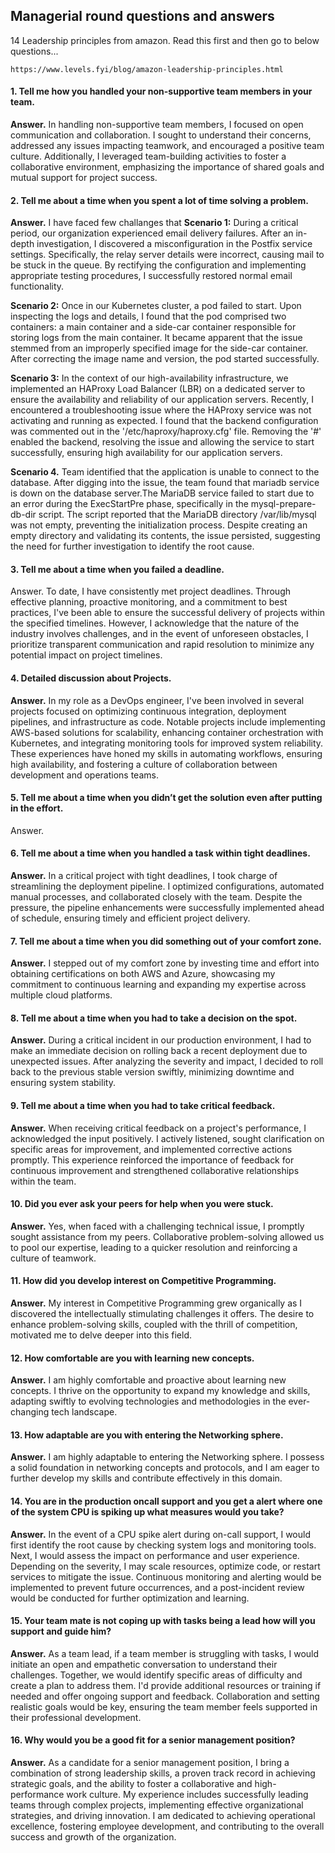 ## Managerial round questions and answers
14 Leadership principles from amazon. Read this first and then go to below questions...
```
https://www.levels.fyi/blog/amazon-leadership-principles.html
```
#### 1. Tell me how you handled your non-supportive team members in your team.
**Answer.** In handling non-supportive team members, I focused on open communication and collaboration. I sought to understand their concerns, addressed any issues impacting teamwork, and encouraged a positive team culture. Additionally, I leveraged team-building activities to foster a collaborative environment, emphasizing the importance of shared goals and mutual support for project success.

#### 2. Tell me about a time when you spent a lot of time solving a problem.
**Answer.** I have faced few challanges that 
**Scenario 1:** During a critical period, our organization experienced email delivery failures. After an in-depth investigation, I discovered a misconfiguration in the Postfix service settings. Specifically, the relay server details were incorrect, causing mail to be stuck in the queue. By rectifying the configuration and implementing appropriate testing procedures, I successfully restored normal email functionality.

**Scenario 2:** Once in our Kubernetes cluster, a pod failed to start. Upon inspecting the logs and details, I found that the pod comprised two containers: a main container and a side-car container responsible for storing logs from the main container. It became apparent that the issue stemmed from an improperly specified image for the side-car container. After correcting the image name and version, the pod started successfully.

**Scenario 3:** In the context of our high-availability infrastructure, we implemented an HAProxy Load Balancer (LBR) on a dedicated server to ensure the availability and reliability of our application servers. Recently, I encountered a troubleshooting issue where the HAProxy service was not activating and running as expected. I found that the backend configuration was commented out in the '/etc/haproxy/haproxy.cfg' file. Removing the '#' enabled the backend, resolving the issue and allowing the service to start successfully, ensuring high availability for our application servers.

**Scenario 4.** Team identified that the application is unable to connect to the database. After digging into the issue, the team found that mariadb service is down on the database server.The MariaDB service failed to start due to an error during the ExecStartPre phase, specifically in the mysql-prepare-db-dir script. The script reported that the MariaDB directory /var/lib/mysql was not empty, preventing the initialization process. Despite creating an empty directory and validating its contents, the issue persisted, suggesting the need for further investigation to identify the root cause.

#### 3. Tell me about a time when you failed a deadline.

Answer. To date, I have consistently met project deadlines. Through effective planning, proactive monitoring, and a commitment to best practices, I've been able to ensure the successful delivery of projects within the specified timelines. However, I acknowledge that the nature of the industry involves challenges, and in the event of unforeseen obstacles, I prioritize transparent communication and rapid resolution to minimize any potential impact on project timelines.

#### 4. Detailed discussion about Projects.
**Answer.** In my role as a DevOps engineer, I've been involved in several projects focused on optimizing continuous integration, deployment pipelines, and infrastructure as code. Notable projects include implementing AWS-based solutions for scalability, enhancing container orchestration with Kubernetes, and integrating monitoring tools for improved system reliability. These experiences have honed my skills in automating workflows, ensuring high availability, and fostering a culture of collaboration between development and operations teams.

#### 5. Tell me about a time when you didn’t get the solution even after putting in the effort.

Answer.

#### 6. Tell me about a time when you handled a task within tight deadlines.
**Answer.** In a critical project with tight deadlines, I took charge of streamlining the deployment pipeline. I optimized configurations, automated manual processes, and collaborated closely with the team. Despite the pressure, the pipeline enhancements were successfully implemented ahead of schedule, ensuring timely and efficient project delivery.

#### 7. Tell me about a time when you did something out of your comfort zone.
**Answer.** I stepped out of my comfort zone by investing time and effort into obtaining certifications on both AWS and Azure, showcasing my commitment to continuous learning and expanding my expertise across multiple cloud platforms.

#### 8. Tell me about a time when you had to take a decision on the spot.
**Answer.** During a critical incident in our production environment, I had to make an immediate decision on rolling back a recent deployment due to unexpected issues. After analyzing the severity and impact, I decided to roll back to the previous stable version swiftly, minimizing downtime and ensuring system stability.

#### 9. Tell me about a time when you had to take critical feedback.
**Answer.** When receiving critical feedback on a project's performance, I acknowledged the input positively. I actively listened, sought clarification on specific areas for improvement, and implemented corrective actions promptly. This experience reinforced the importance of feedback for continuous improvement and strengthened collaborative relationships within the team.

#### 10. Did you ever ask your peers for help when you were stuck.
**Answer.** Yes, when faced with a challenging technical issue, I promptly sought assistance from my peers. Collaborative problem-solving allowed us to pool our expertise, leading to a quicker resolution and reinforcing a culture of teamwork.

#### 11. How did you develop interest on Competitive Programming.
**Answer.** My interest in Competitive Programming grew organically as I discovered the intellectually stimulating challenges it offers. The desire to enhance problem-solving skills, coupled with the thrill of competition, motivated me to delve deeper into this field.

#### 12. How comfortable are you with learning new concepts.
**Answer.** I am highly comfortable and proactive about learning new concepts. I thrive on the opportunity to expand my knowledge and skills, adapting swiftly to evolving technologies and methodologies in the ever-changing tech landscape.

#### 13. How adaptable are you with entering the Networking sphere.
**Answer.** I am highly adaptable to entering the Networking sphere. I possess a solid foundation in networking concepts and protocols, and I am eager to further develop my skills and contribute effectively in this domain.

#### 14. You are in the production oncall support and you get a alert where one of the system CPU is spiking up what measures would you take?
**Answer.** In the event of a CPU spike alert during on-call support, I would first identify the root cause by checking system logs and monitoring tools. Next, I would assess the impact on performance and user experience. Depending on the severity, I may scale resources, optimize code, or restart services to mitigate the issue. Continuous monitoring and alerting would be implemented to prevent future occurrences, and a post-incident review would be conducted for further optimization and learning.
 
#### 15. Your team mate is not coping up with tasks being a lead how will you support and guide him?
**Answer.** As a team lead, if a team member is struggling with tasks, I would initiate an open and empathetic conversation to understand their challenges. Together, we would identify specific areas of difficulty and create a plan to address them. I'd provide additional resources or training if needed and offer ongoing support and feedback. Collaboration and setting realistic goals would be key, ensuring the team member feels supported in their professional development.

#### 16. Why would you be a good fit for a senior management position?
**Answer.** As a candidate for a senior management position, I bring a combination of strong leadership skills, a proven track record in achieving strategic goals, and the ability to foster a collaborative and high-performance work culture. My experience includes successfully leading teams through complex projects, implementing effective organizational strategies, and driving innovation. I am dedicated to achieving operational excellence, fostering employee development, and contributing to the overall success and growth of the organization.



